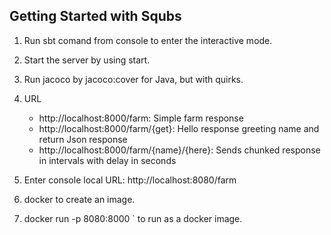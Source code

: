 Getting Started with Squbs
--------------------------

1. Run sbt comand from console to enter the interactive mode.

2. Start the server by using start.

3. Run jacoco by jacoco:cover for Java, but with quirks.

5. URL
   * http://localhost:8000/farm: Simple farm response
   * http://localhost:8000/farm/{get}: Hello response greeting name and return Json response
   * http://localhost:8000/farm/{name}/{here}: Sends chunked response in intervals with delay in seconds

6. Enter console local URL: http://localhost:8080/farm

7. docker to create an image.

8. docker run -p 8080:8000 <farm>` to run as a docker image.
